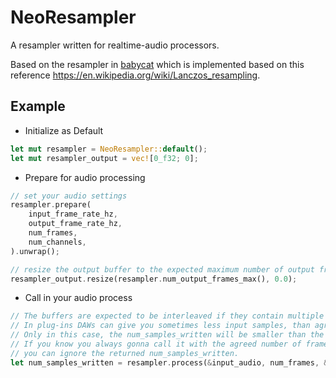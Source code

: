 # NeoResampler

A resampler written for realtime-audio processors.

Based on the resampler in [babycat](https://github.com/babycat-io/babycat)  which is implemented based on this reference https://en.wikipedia.org/wiki/Lanczos_resampling.

## Example

- Initialize as Default
```rust
let mut resampler = NeoResampler::default();
let mut resampler_output = vec![0_f32; 0];
```

- Prepare for audio processing
```rust
// set your audio settings
resampler.prepare(
    input_frame_rate_hz,
    output_frame_rate_hz,
    num_frames,
    num_channels,
).unwrap();

// resize the output buffer to the expected maximum number of output frames
resampler_output.resize(resampler.num_output_frames_max(), 0.0);
```

- Call in your audio process
```rust
// The buffers are expected to be interleaved if they contain multiple channels.
// In plug-ins DAWs can give you sometimes less input samples, than agreed on.
// Only in this case, the num_samples_written will be smaller than the output buffer is long.
// If you know you always gonna call it with the agreed number of frames from the prepare function,
// you can ignore the returned num_samples_written.
let num_samples_written = resampler.process(&input_audio, num_frames, &mut resampler_output).unwrap();
```
